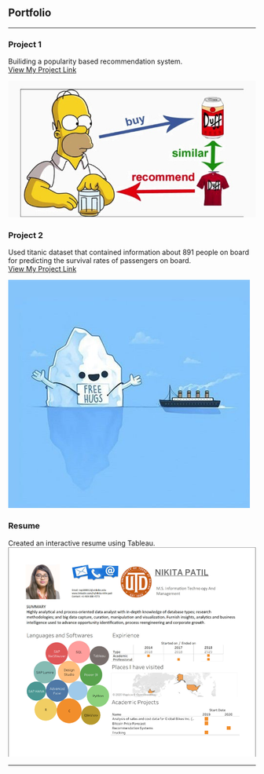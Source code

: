 ## Portfolio

---

### Project 1

Builiding a popularity based recommendation system.
<br>
<a href="https://github.com/nikitanitinpatil/recommendation-system.git">View My Project Link</a> 

<img src="project1.jpeg"/>

### Project 2

Used titanic dataset that contained information about 891 people on board for predicting the survival rates of passengers on board.
<br>
<a href="https://github.com/nikitanitinpatil/titanic ML.git">View My Project Link</a> 

<img src="t95xhuhuqgb01.png"/>



### Resume

Created an interactive resume using Tableau.
<br>
<img src="Capturetableau.PNG"/>






---
<!-- Remove above link if you don't want to attibute -->
